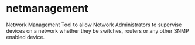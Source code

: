 # netmanagement
Network Management Tool to allow Network Administrators to supervise devices on a network whether they be switches, routers or any other SNMP enabled device.
